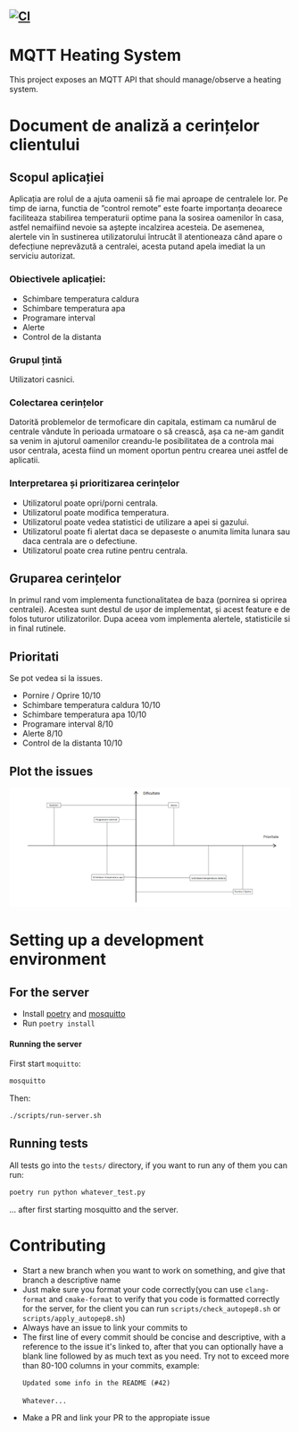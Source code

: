 [![CI](https://github.com/AlexandruIca/mqtt-heating-system/actions/workflows/ci.yml/badge.svg)](https://github.com/AlexandruIca/mqtt-heating-system/actions/workflows/ci.yml)
---
# MQTT Heating System
This project exposes an MQTT API that should manage/observe a heating system.

# Document de analiză a cerințelor clientului

## Scopul aplicației
Aplicația are rolul de a ajuta oamenii să fie mai aproape de centralele lor. Pe timp de iarna, functia de ”control remote” este foarte importanța deoarece faciliteaza stabilirea temperaturii optime pana la sosirea oamenilor în casa, astfel nemaifiind nevoie sa aștepte incalzirea acesteia. De asemenea, alertele vin în sustinerea utilizatorului întrucât îl atentioneaza când apare o defecțiune neprevăzută a centralei, acesta putand apela imediat la un serviciu autorizat.

### Obiectivele aplicației:
- Schimbare temperatura caldura
- Schimbare temperatura apa
- Programare interval
- Alerte
- Control de la distanta

### Grupul țintă
Utilizatori casnici.

### Colectarea cerințelor
Datorită problemelor de termoficare din capitala, estimam ca numărul de centrale vândute în perioada urmatoare o să crească, așa ca ne-am gandit sa venim in ajutorul oamenilor creandu-le posibilitatea de a controla mai usor centrala, acesta fiind un moment oportun pentru crearea unei astfel de aplicatii.

### Interpretarea și prioritizarea cerințelor
- Utilizatorul poate opri/porni centrala.
- Utilizatorul poate modifica temperatura.
- Utilizatorul poate vedea statistici de utilizare a apei si gazului.
- Utilizatorul poate fi alertat daca se depaseste o anumita limita lunara sau daca centrala are o defectiune.
- Utilizatorul poate crea rutine pentru centrala.
 
## Gruparea cerințelor
In primul rand vom implementa functionalitatea de baza (pornirea si oprirea centralei). Acestea sunt destul de ușor de implementat, și acest feature e de folos tuturor utilizatorilor.
Dupa aceea vom implementa alertele, statisticile si in final rutinele.

## Prioritati
Se pot vedea si la issues.

- Pornire / Oprire 10/10
- Schimbare temperatura caldura 10/10
- Schimbare temperatura apa 10/10
- Programare interval 8/10
- Alerte 8/10
- Control de la distanta 10/10

## Plot the issues
![Axa prioritati](./media/axa-prioritati.png)

# Setting up a development environment

## For the server
- Install [poetry](https://python-poetry.org/) and [mosquitto](https://mosquitto.org/)
- Run `poetry install`

#### Running the server
First start `moquitto`:
```sh
mosquitto
```
Then:
```sh
./scripts/run-server.sh
```

## Running tests
All tests go into the `tests/` directory, if you want to run any of them you can run:
```sh
poetry run python whatever_test.py
```
... after first starting mosquitto and the server.

# Contributing
- Start a new branch when you want to work on something, and give that branch a descriptive name
- Just make sure you format your code correctly(you can use `clang-format` and `cmake-format` to verify that you code is formatted correctly for the server, for the client you can run `scripts/check_autopep8.sh` or `scripts/apply_autopep8.sh`)
- Always have an issue to link your commits to
- The first line of every commit should be concise and descriptive, with a reference to the issue it's linked to, after that you can optionally have a blank line followed by as much text as you need. Try not to exceed more than 80-100 columns in your commits, example:
  ```
  Updated some info in the README (#42)

  Whatever...
  ```
- Make a PR and link your PR to the appropiate issue
